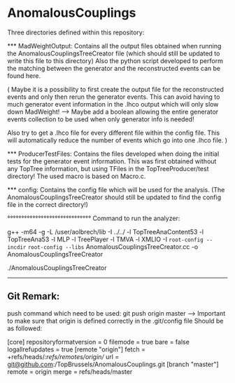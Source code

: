 AnomalousCouplings
==================
Three directories defined within this repository:

*** MadWeightOutput: 
Contains all the output files obtained when running the AnomalousCouplingsTreeCreator file (which should still be updated to write this file to this directory)
Also the python script developed to perform the matching between the generator and the reconstructed events can be found here.

(
Maybe it is a possibility to first create the output file for the reconstructed events and only then rerun the generator events. 
This can avoid having to much generator event information in the .lhco output which will only slow down MadWeight!
--> Maybe add a boolean allowing the entire generator events collection to be used when only generator info is needed!

Also try to get a .lhco file for every different file within the config file.
This will automatically reduce the number of events which go into one .lhco file.
)

*** ProducerTestFiles:
Contains the files developed when doing the initial tests for the generator event information.
This was first obtained without any TopTree information, but using TFiles in the TopTreeProducer/test directory!
The used macro is based on Macro.c.

*** config:
Contains the config file which will be used for the analysis.
(The AnomalousCouplingsTreeCreator should still be updated to find the config file in the correct directory!)

°°°°°°°°°°°°°°°°°°°°°°°°°°°°°°
Command to run the analyzer:

g++ -m64 -g -L /user/aolbrech/lib -I ../../ -l TopTreeAnaContent53 -l TopTreeAna53 -l MLP -l TreePlayer -l TMVA -l XMLIO -I `root-config --incdir` `root-config --libs` AnomalousCouplingsTreeCreator.cc -o AnomalousCouplingsTreeCreator

./AnomalousCouplingsTreeCreator

----------------
Git Remark:
----------------

push command which need to be used: git push origin master
--> Important to make sure that origin is defined correctly in the .git/config file
Should be as followed:

[core]
	repositoryformatversion = 0
	filemode = true
	bare = false
	logallrefupdates = true
[remote "origin"]
	fetch = +refs/heads/*:refs/remotes/origin/*
	url = git@github.com:/TopBrussels/AnomalousCouplings.git
[branch "master"]
	remote = origin
	merge = refs/heads/master

